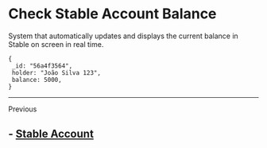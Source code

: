 # Check Stable Account Balance

System that automatically updates and displays the current balance in Stable on screen in real time.


    {
     _id: "56a4f3564",
     holder: "João Silva 123",
     balance: 5000,
    }


_____

Previous

## - [Stable Account](./acc_Stable.md)